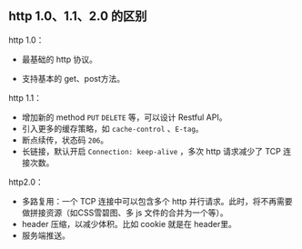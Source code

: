 
## http 1.0、1.1、2.0 的区别

http 1.0：

- 最基础的 http 协议。

- 支持基本的 get、post方法。

http 1.1：

- 增加新的 method `PUT` `DELETE` 等，可以设计 Restful API。
- 引入更多的缓存策略，如 `cache-control` 、`E-tag`。
- 断点续传，状态码 `206`。
- 长链接，默认开启 `Connection: keep-alive` ，多次 http 请求减少了 TCP 连接次数。

http2.0：

- 多路复用：一个 TCP 连接中可以包含多个 http 并行请求。此时，将不再需要做拼接资源（如CSS雪碧图、多 js 文件的合并为一个等）。
- header 压缩，以减少体积。比如 cookie 就是在 header里。
- 服务端推送。